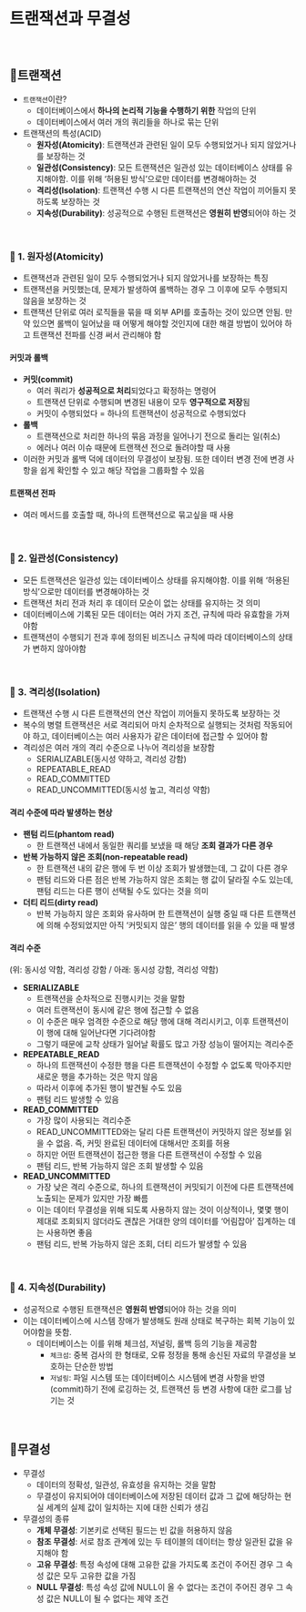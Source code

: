 # 트랜잭션과 무결성

<br>

## 📍트랜잭션
- `트랜잭션`이란?
    - 데이터베이스에서 **하나의 논리적 기능을 수행하기 위한** 작업의 단위
    - 데이터베이스에서 여러 개의 쿼리들을 하나로 묶는 단위
- 트랜잭션의 특성(ACID)
    - **원자성(Atomicity)**: 트랜잭션과 관련된 일이 모두 수행되었거나 되지 않았거나를 보장하는 것
    - **일관성(Consistency)**: 모든 트랜잭션은 일관성 있는 데이터베이스 상태를 유지해야함. 이를 위해 ‘허용된 방식’으로만 데이터를 변경해야하는 것
    - **격리성(Isolation)**: 트랜잭션 수행 시 다른 트랜잭션의 연산 작업이 끼어들지 못하도록 보장하는 것
    - **지속성(Durability)**: 성공적으로 수행된 트랜잭션은 **영원히 반영**되어야 하는 것

<br>

### 🔎 1. 원자성(Atomicity)
- 트랜잭션과 관련된 일이 모두 수행되었거나 되지 않았거나를 보장하는 특징
- 트랜잭션을 커밋했는데, 문제가 발생하여 롤백하는 경우 그 이후에 모두 수행되지 않음을 보장하는 것
- 트랜잭션 단위로 여러 로직들을 묶을 때 외부 API를 호출하는 것이 있으면 안됨. 만약 있으면 롤백이 일어났을 때 어떻게 해야할 것인지에 대한 해결 방법이 있어야 하고 트랜잭션 전파를 신경 써서 관리해야 함

#### 커밋과 롤백
- **커밋(commit)**
    - 여러 쿼리가 **성공적으로 처리**되었다고 확정하는 명령어
    - 트랜잭션 단위로 수행되며 변경된 내용이 모두 **영구적으로 저장**됨
    - 커밋이 수행되었다 = 하나의 트랜잭션이 성공적으로 수행되었다
- **롤백**
    - 트랜잭션으로 처리한 하나의 묶음 과정을 일어나기 전으로 돌리는 일(취소)
    - 에러나 여러 이슈 때문에 트랜잭션 전으로 돌려야할 때 사용
- 이러한 커밋과 롤백 덕에 데이터의 무결성이 보장됨. 또한 데이터 변경 전에 변경 사항을 쉽게 확인할 수 있고 해당 작업을 그룹화할 수 있음

#### 트랜잭션 전파
- 여러 메서드를 호출할 때, 하나의 트랜잭션으로 묶고싶을 때 사용

<br>

### 🔎 2. 일관성(Consistency)
- 모든 트랜잭션은 일관성 있는 데이터베이스 상태를 유지해야함. 이를 위해 ‘허용된 방식’으로만 데이터를 변경해야하는 것
- 트랜잭션 처리 전과 처리 후 데이터 모순이 없는 상태를 유지하는 것 의미
- 데이터베이스에 기록된 모든 데이터는 여러 가지 조건, 규칙에 따라 유효함을 가져야함
- 트랜잭션이 수행되기 전과 후에 정의된 비즈니스 규칙에 따라 데이터베이스의 상태가 변하지 않아야함

<br>

### 🔎 3. 격리성(Isolation)
- 트랜잭션 수행 시 다른 트랜잭션의 연산 작업이 끼어들지 못하도록 보장하는 것
- 복수의 병렬 트랜잭션은 서로 격리되어 마치 순차적으로 실행되는 것처럼 작동되어야 하고, 데이터베이스는 여러 사용자가 같은 데이터에 접근할 수 있어야 함
- 격리성은 여러 개의 격리 수준으로 나누어 격리성을 보장함
    - SERIALIZABLE(동시성 약하고, 격리성 강함)
    - REPEATABLE_READ
    - READ_COMMITTED
    - READ_UNCOMMITTED(동시성 높고, 격리성 약함)

#### 격리 수준에 따라 발생하는 현상
- **팬텀 리드(phantom read)**
    - 한 트랜잭션 내에서 동일한 쿼리를 보냈을 때 해당 **조회 결과가 다른 경우**
- **반복 가능하지 않은 조회(non-repeatable read)**
    - 한 트랜잭션 내의 같은 행에 두 번 이상 조회가 발생했는데, 그 값이 다른 경우
    - 팬텀 리드와 다른 점은 반복 가능하지 않은 조회는 행 값이 달라질 수도 있는데, 팬텀 리드는 다른 행이 선택될 수도 있다는 것을 의미
- **더티 리드(dirty read)**
    - 반복 가능하지 않은 조회와 유사하며 한 트랜잭션이 실행 중일 때 다른 트랜잭션에 의해 수정되었지만 아직 ‘커밋되지 않은’ 행의 데이터를 읽을 수 있을 때 발생

#### 격리 수준
(위: 동시성 약함, 격리성 강함 / 아래: 동시성 강함, 격리성 약함)
- **SERIALIZABLE**
    - 트랜잭션을 순차적으로 진행시키는 것을 말함
    - 여러 트랜잭션이 동시에 같은 행에 접근할 수 없음
    - 이 수준은 매우 엄격한 수준으로 해당 행에 대해 격리시키고, 이후 트랜잭션이 이 행에 대해 일어난다면 기다려야함
    - 그렇기 때문에 교착 상태가 일어날 확률도 많고 가장 성능이 떨어지는 격리수준
- **REPEATABLE_READ**
    - 하나의 트랜잭션이 수정한 행을 다른 트랜잭션이 수정할 수 없도록 막아주지만 새로운 행을 추가하는 것은 막지 않음
    - 따라서 이후에 추가된 행이 발견될 수도 있음
    - 팬텀 리드 발생할 수 있음
- **READ_COMMITTED**
    - 가장 많이 사용되는 격리수준
    - READ_UNCOMMITTED와는 달리 다른 트랜잭션이 커밋하지 않은 정보를 읽을 수 없음. 즉, 커밋 완료된 데이터에 대해서만 조회를 허용
    - 하지만 어떤 트랜잭션이 접근한 행을 다른 트랜잭션이 수정할 수 있음
    - 팬텀 리드, 반복 가능하지 않은 조회 발생할 수 있음
- **READ_UNCOMMITTED**
    - 가장 낮은 격리 수준으로, 하나의 트랜잭션이 커밋되기 이전에 다른 트랜잭션에 노출되는 문제가 있지만 가장 빠름
    - 이는 데이터 무결성을 위해 되도록 사용하지 않는 것이 이상적이나, 몇몇 행이 제대로 조회되지 않더라도 괜찮은 거대한 양의 데이터를 ‘어림잡아’ 집계하는 데는 사용하면 좋음
    - 팬텀 리드, 반복 가능하지 않은 조회, 더티 리드가 발생할 수 있음

<br>

### 🔎 4. 지속성(Durability)
- 성공적으로 수행된 트랜잭션은 **영원히 반영**되어야 하는 것을 의미
- 이는 데이터베이스에 시스템 장애가 발생해도 원래 상태로 복구하는 회복 기능이 있어야함을 뜻함.
    - 데이터베이스는 이를 위해 체크섬, 저널링, 롤백 등의 기능을 제공함
        - `체크섬`: 중복 검사의 한 형태로, 오류 정정을 통해 송신된 자료의 무결성을 보호하는 단순한 방법
        - `저널링`: 파일 시스템 또는 데이터베이스 시스템에 변경 사항을 반영(commit)하기 전에 로깅하는 것, 트랜잭션 등 변경 사항에 대한 로그를 남기는 것

<br>

## 📍무결성
- 무결성
    - 데이터의 정확성, 일관성, 유효성을 유지하는 것을 말함
    - 무결성이 유지되어야 데이터베이스에 저장된 데이터 값과 그 값에 해당하는 현실 세계의 실제 값이 일치하는 지에 대한 신뢰가 생김
- 무결성의 종류
    - **개체 무결성**: 기본키로 선택된 필드는 빈 값을 허용하지 않음
    - **참조 무결성**: 서로 참조 관계에 있는 두 테이블의 데이터는 항상 일관된 값을 유지해야 함
    - **고유 무결성**: 특정 속성에 대해 고유한 값을 가지도록 조건이 주어진 경우 그 속성 값은 모두 고유한 값을 가짐
    - **NULL 무결성**: 특성 속성 값에 NULL이 올 수 없다는 조건이 주어진 경우 그 속성 값은 NULL이 될 수 없다는 제약 조건

